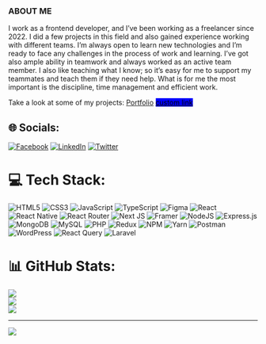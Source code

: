 ### ABOUT ME
I work as a frontend developer, and I’ve been working as a freelancer since 2022. I did a few projects in this field and also gained experience working with different teams. I’m always open to learn new technologies and I’m ready to face any challenges in the process of work and learning. I’ve got also ample ability in teamwork and always worked as an active team member. I also like teaching what I know; so it’s easy for me to support my teammates and teach them if they need help. What is for me the most important is the discipline, time management and efficient work.<br>

Take a look at some of my projects:
[Portfolio](https://portfolio-sepia-three-80.vercel.app/)
<a href="https://portfolio-sepia-three-80.vercel.app/" style="color: black; background: blue">custom link</a>


## 🌐 Socials:
[![Facebook](https://img.shields.io/badge/Facebook-%231877F2.svg?logo=Facebook&logoColor=white)](https://facebook.com/https://www.facebook.com/profile.php?id=100081294337315) [![LinkedIn](https://img.shields.io/badge/LinkedIn-%230077B5.svg?logo=linkedin&logoColor=white)](https://linkedin.com/in/behnamhamidi688) [![Twitter](https://img.shields.io/badge/Twitter-%231DA1F2.svg?logo=Twitter&logoColor=white)](https://twitter.com/Behnam365857187) 

# 💻 Tech Stack:
![HTML5](https://img.shields.io/badge/html5-%23E34F26.svg?style=for-the-badge&logo=html5&logoColor=white) ![CSS3](https://img.shields.io/badge/css3-%231572B6.svg?style=for-the-badge&logo=css3&logoColor=white) ![JavaScript](https://img.shields.io/badge/javascript-%23323330.svg?style=for-the-badge&logo=javascript&logoColor=%23F7DF1E) ![TypeScript](https://img.shields.io/badge/typescript-%23007ACC.svg?style=for-the-badge&logo=typescript&logoColor=white) ![Figma](https://img.shields.io/badge/figma-%23F24E1E.svg?style=for-the-badge&logo=figma&logoColor=white) ![React](https://img.shields.io/badge/react-%2320232a.svg?style=for-the-badge&logo=react&logoColor=%2361DAFB) ![React Native](https://img.shields.io/badge/react_native-%2320232a.svg?style=for-the-badge&logo=react&logoColor=%2361DAFB) ![React Router](https://img.shields.io/badge/React_Router-CA4245?style=for-the-badge&logo=react-router&logoColor=white) ![Next JS](https://img.shields.io/badge/Next-black?style=for-the-badge&logo=next.js&logoColor=white) ![Framer](https://img.shields.io/badge/Framer-black?style=for-the-badge&logo=framer&logoColor=blue) ![NodeJS](https://img.shields.io/badge/node.js-6DA55F?style=for-the-badge&logo=node.js&logoColor=white) ![Express.js](https://img.shields.io/badge/express.js-%23404d59.svg?style=for-the-badge&logo=express&logoColor=%2361DAFB) ![MongoDB](https://img.shields.io/badge/MongoDB-%234ea94b.svg?style=for-the-badge&logo=mongodb&logoColor=white) ![MySQL](https://img.shields.io/badge/mysql-%2300000f.svg?style=for-the-badge&logo=mysql&logoColor=white) ![PHP](https://img.shields.io/badge/php-%23777BB4.svg?style=for-the-badge&logo=php&logoColor=white) ![Redux](https://img.shields.io/badge/redux-%23593d88.svg?style=for-the-badge&logo=redux&logoColor=white)  ![NPM](https://img.shields.io/badge/NPM-%23CB3837.svg?style=for-the-badge&logo=npm&logoColor=white) ![Yarn](https://img.shields.io/badge/yarn-%232C8EBB.svg?style=for-the-badge&logo=yarn&logoColor=white) ![Postman](https://img.shields.io/badge/Postman-FF6C37?style=for-the-badge&logo=postman&logoColor=white) ![WordPress](https://img.shields.io/badge/WordPress-%23117AC9.svg?style=for-the-badge&logo=WordPress&logoColor=white) ![React Query](https://img.shields.io/badge/-React%20Query-FF4154?style=for-the-badge&logo=react%20query&logoColor=white) ![Laravel](https://img.shields.io/badge/laravel-%23FF2D20.svg?style=for-the-badge&logo=laravel&logoColor=white)
# 📊 GitHub Stats:
![](https://github-readme-stats.vercel.app/api?username=behnamhamidi1991&theme=tokyonight&hide_border=false&include_all_commits=false&count_private=false)<br/>
![](https://github-readme-streak-stats.herokuapp.com/?user=behnamhamidi1991&theme=tokyonight&hide_border=false)<br/>
![](https://github-readme-stats.vercel.app/api/top-langs/?username=behnamhamidi1991&theme=tokyonight&hide_border=false&include_all_commits=false&count_private=false&layout=compact)

---
[![](https://visitcount.itsvg.in/api?id=behnamhamidi1991&icon=0&color=0)](https://visitcount.itsvg.in)

<!-- Proudly created with GPRM ( https://gprm.itsvg.in ) -->
